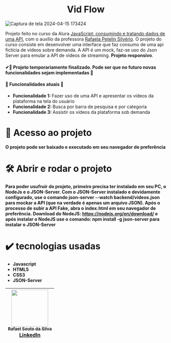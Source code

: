 <h1 align = "center">Vid Flow</h1>

![Captura de tela 2024-04-15 173424](https://github.com/Rafael-a11y/vid-flow/assets/63820646/35191d24-eeda-4170-a089-1a90df792014#vitrinedev)

<p>Projeto feito no curso da Alura <a href="https://cursos.alura.com.br/course/javascript-consumindo-tratando-dados-uma-api" target="_blank">JavaScript: consumindo e tratando dados de 
  uma API</a>, com o auxílio da professora <a href="https://www.linkedin.com/in/rafaela-petelin-silverio/" target="_blank">Rafaela Petelin Silvério</a>. O projeto do curso consiste em
  desenvolver uma interface que faz consumo de uma api fictícia de vídeos sobre demanda. A API é um mock, faz-se uso do Json Server para emular a API de vídeos de streaming.
  <strong>Projeto responsivo</strong>.</p>
<h4>
  ✔🚧 Projeto temporariamente finalizado. Pode ser que no futuro novas funcionalidades sejam implementadas 🚧
</h4>
<h4>🔨 Funcionalidades atuais 🔨 </h4>
<ul>
  <li><strong>Funcionalidade 1: </strong>Fazer uso de uma API e apresentar os vídeos da plataforma na tela do usuário</li>
  <li><strong>Funcionalidade 2: </strong>Busca por barra de pesquisa e por categoria</li>
  <li><strong>Funcionalidade 3: </strong>Assistir os vídeos da plataforma sob demanda</li>
</ul>

# 📁 Acesso ao projeto

**O projeto pode ser baixado e executado em seu navegador de preferência**

# 🛠️ Abrir e rodar o projeto

**Para poder usufruir do projeto, primeiro precisa ter instalado em seu PC, o NodeJs e o JSON-Server. Com o JSON-Server instalado e devidamente configurado, use o comando json-server 
--watch backend/videos.json para mockar a API (que na verdade é apenas um arquivo JSON). Após o processo de subir a API Fake, abra o index.html em seu navegador de preferência.
Download do NodeJS: https://nodejs.org/en/download/ e após instalar o NodeJS use o comando: npm install -g json-server para instalar o JSON-Server**

# ✔️ tecnologias usadas
<ul>
  <li><strong>Javascript</strong></li>
  <li><strong>HTML5</strong></li>
  <li><strong>CSS3</strong></li>
  <li><strong>JSON-Server</strong></li>
</ul>

| [<img src="https://github.com/Rafael-a11y/SeteDiasDeCodigoProgramacao/assets/63820646/c4ef5e3f-3a75-4eab-93c5-2f4b38b9b275" width=115><br><sub>Rafael Souto da Silva</sub><br><a href="https://www.linkedin.com/in/rafael-souto-da-silva-920335211/" target="_blank">LinkedIn</a>](https://www.linkedin.com/in/rafael-souto-da-silva-920335211/) |
| :---: |



